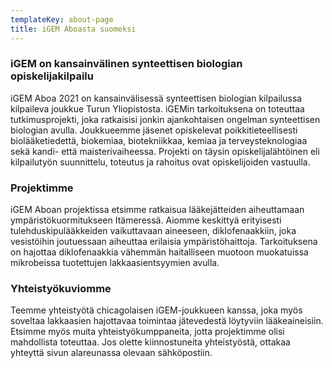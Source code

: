 ```yaml
---
templateKey: about-page
title: iGEM Aboasta suomeksi
---
```


### iGEM on kansainvälinen synteettisen biologian opiskelijakilpailu
iGEM Aboa 2021 on kansainvälisessä synteettisen biologian kilpailussa kilpaileva joukkue Turun Yliopistosta. iGEMin tarkoituksena on toteuttaa tutkimusprojekti, joka ratkaisisi jonkin ajankohtaisen ongelman synteettisen biologian avulla.  Joukkueemme jäsenet opiskelevat poikkitieteellisesti biolääketiedettä, biokemiaa, biotekniikkaa, kemiaa ja terveysteknologiaa sekä kandi- että maisterivaiheessa. Projekti on täysin opiskelijalähtöinen eli kilpailutyön suunnittelu, toteutus ja rahoitus ovat opiskelijoiden vastuulla.

### Projektimme
iGEM Aboan projektissa etsimme ratkaisua lääkejätteiden aiheuttamaan ympäristökuormitukseen Itämeressä. Aiomme keskittyä erityisesti tulehduskipulääkkeiden vaikuttavaan aineeseen, diklofenaakkiin, joka vesistöihin joutuessaan aiheuttaa erilaisia ympäristöhaittoja. Tarkoituksena on hajottaa diklofenaakkia vähemmän haitalliseen muotoon muokatuissa mikrobeissa tuotettujen lakkaasientsyymien avulla.

### Yhteistyökuviomme
Teemme yhteistyötä chicagolaisen iGEM-joukkueen kanssa, joka myös soveltaa lakkaasien hajottavaa toimintaa jätevedestä löytyviin lääkeaineisiin.
Etsimme myös muita yhteistyökumppaneita, jotta projektimme olisi mahdollista toteuttaa. Jos olette kiinnostuneita yhteistyöstä, ottakaa yhteyttä sivun alareunassa olevaan sähköpostiin.